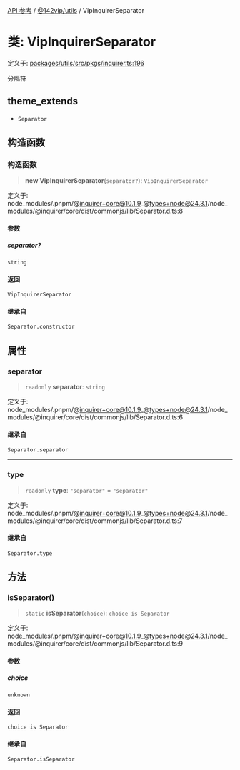 [API 参考](../wiki/Home) / [@142vip/utils](../wiki/@142vip.utils) / VipInquirerSeparator

# 类: VipInquirerSeparator

定义于: [packages/utils/src/pkgs/inquirer.ts:196](https://github.com/142vip/core-x/blob/25cf658819688f02293d600e7003b5877a2f9489/packages/utils/src/pkgs/inquirer.ts#L196)

分隔符

## theme_extends

- `Separator`

## 构造函数

### 构造函数

> **new VipInquirerSeparator**(`separator?`): `VipInquirerSeparator`

定义于: node\_modules/.pnpm/@inquirer+core@10.1.9\_@types+node@24.3.1/node\_modules/@inquirer/core/dist/commonjs/lib/Separator.d.ts:8

#### 参数

##### separator?

`string`

#### 返回

`VipInquirerSeparator`

#### 继承自

`Separator.constructor`

## 属性

### separator

> `readonly` **separator**: `string`

定义于: node\_modules/.pnpm/@inquirer+core@10.1.9\_@types+node@24.3.1/node\_modules/@inquirer/core/dist/commonjs/lib/Separator.d.ts:6

#### 继承自

`Separator.separator`

***

### type

> `readonly` **type**: `"separator"` = `"separator"`

定义于: node\_modules/.pnpm/@inquirer+core@10.1.9\_@types+node@24.3.1/node\_modules/@inquirer/core/dist/commonjs/lib/Separator.d.ts:7

#### 继承自

`Separator.type`

## 方法

### isSeparator()

> `static` **isSeparator**(`choice`): `choice is Separator`

定义于: node\_modules/.pnpm/@inquirer+core@10.1.9\_@types+node@24.3.1/node\_modules/@inquirer/core/dist/commonjs/lib/Separator.d.ts:9

#### 参数

##### choice

`unknown`

#### 返回

`choice is Separator`

#### 继承自

`Separator.isSeparator`
